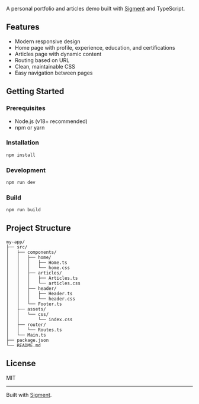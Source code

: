 A personal portfolio and articles demo built with [Sigment](https://sigment.dev) and TypeScript.

## Features

- Modern responsive design
- Home page with profile, experience, education, and certifications
- Articles page with dynamic content
- Routing based on URL
- Clean, maintainable CSS
- Easy navigation between pages

## Getting Started

### Prerequisites

- Node.js (v18+ recommended)
- npm or yarn

### Installation

```bash
npm install
```

### Development

```bash
npm run dev
```

### Build

```bash
npm run build
```

## Project Structure

```
my-app/
├── src/
│   ├── components/
│   │   ├── home/
│   │   │   ├── Home.ts
│   │   │   └── home.css
│   │   ├── articles/
│   │   │   ├── Articles.ts
│   │   │   └── articles.css
│   │   ├── header/
│   │   │   ├── Header.ts
│   │   │   └── header.css
│   │   └── Footer.ts
│   ├── assets/
│   │   └── css/
│   │       └── index.css
│   ├── router/
│   │   └── Routes.ts
│   └── Main.ts
├── package.json
└── README.md
```

## License

MIT

---

Built with [Sigment](https://sigment.dev).
